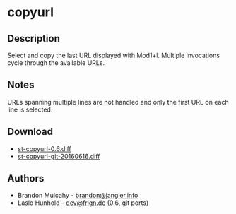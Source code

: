 copyurl
=======

Description
-----------

Select and copy the last URL displayed with Mod1+l.
Multiple invocations cycle through the available URLs.

Notes
-----

URLs spanning multiple lines are not handled and only the first
URL on each line is selected.

Download
--------

 * [st-copyurl-0.6.diff](st-copyurl-0.6.diff)
 * [st-copyurl-git-20160616.diff](st-copyurl-git-20160616.diff)

Authors
-------

 * Brandon Mulcahy - brandon@jangler.info
 * Laslo Hunhold - dev@frign.de (0.6, git ports)
